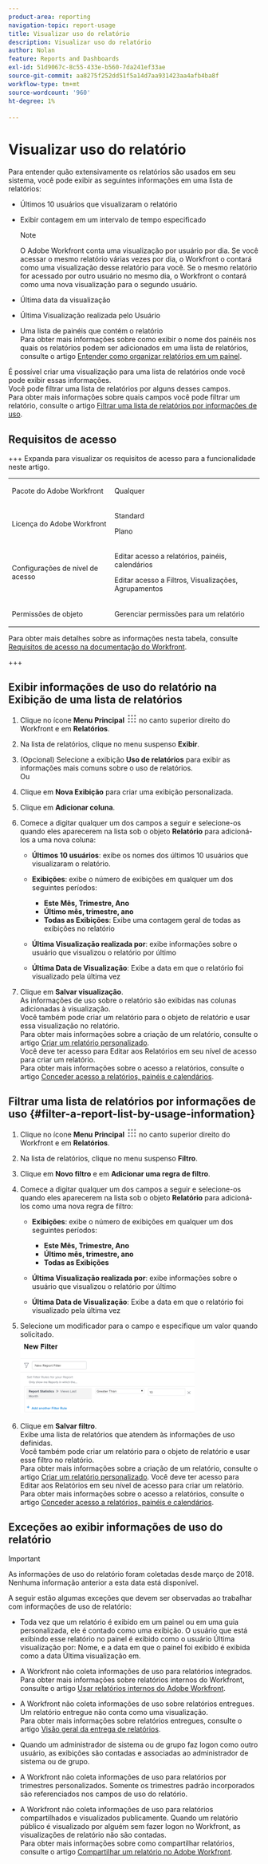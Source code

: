 ```yaml
---
product-area: reporting
navigation-topic: report-usage
title: Visualizar uso do relatório
description: Visualizar uso do relatório
author: Nolan
feature: Reports and Dashboards
exl-id: 51d9067c-8c55-433e-b560-7da241ef33ae
source-git-commit: aa8275f252dd51f5a14d7aa931423aa4afb4ba8f
workflow-type: tm+mt
source-wordcount: '960'
ht-degree: 1%

---
```


# Visualizar uso do relatório

<!--
<p data-mc-conditions="QuicksilverOrClassic.Draft mode">(NOTE: : *** DO NOT CHANGE, REMOVE, CHANGE LINK, RENAME THIS ARTICLE- IT IS LINKED TO THE PENDO GUIDE FOR THE MAIN REPORTS AREA***)</p>
-->

Para entender quão extensivamente os relatórios são usados em seu sistema, você pode exibir as seguintes informações em uma lista de relatórios:

* Últimos 10 usuários que visualizaram o relatório
* Exibir contagem em um intervalo de tempo especificado

  >[!NOTE]
  >
  >O Adobe Workfront conta uma visualização por usuário por dia. Se você acessar o mesmo relatório várias vezes por dia, o Workfront o contará como uma visualização desse relatório para você. Se o mesmo relatório for acessado por outro usuário no mesmo dia, o Workfront o contará como uma nova visualização para o segundo usuário.

* Última data da visualização
* Última Visualização realizada pelo Usuário
* Uma lista de painéis que contém o relatório\
  Para obter mais informações sobre como exibir o nome dos painéis nos quais os relatórios podem ser adicionados em uma lista de relatórios, consulte o artigo [Entender como organizar relatórios em um painel](../../../reports-and-dashboards/reports/report-usage/understand-how-organize-reports-dashboard.md).

É possível criar uma visualização para uma lista de relatórios onde você pode exibir essas informações.\
Você pode filtrar uma lista de relatórios por alguns desses campos.\
Para obter mais informações sobre quais campos você pode filtrar um relatório, consulte o artigo [Filtrar uma lista de relatórios por informações de uso](#filter-a-report-list-by-usage-information).

## Requisitos de acesso

+++ Expanda para visualizar os requisitos de acesso para a funcionalidade neste artigo. 

<table style="table-layout:auto"> 
 <col> 
 <col> 
 <tbody> 
  <tr> 
   <td role="rowheader">Pacote do Adobe Workfront</td> 
   <td> <p>Qualquer</p> </td> 
  </tr> 
  <tr> 
   <td role="rowheader">Licença do Adobe Workfront</td> 
   <td> 
   <p>Standard</p>
   <p>Plano </p> </td> 
  </tr> 
  <tr> 
   <td role="rowheader">Configurações de nível de acesso</td> 
   <td> <p>Editar acesso a relatórios, painéis, calendários</p> <p>Editar acesso a Filtros, Visualizações, Agrupamentos</p></td> 
  </tr> 
  <tr> 
   <td role="rowheader">Permissões de objeto</td> 
   <td> <p>Gerenciar permissões para um relatório</p></td> 
  </tr> 
 </tbody> 
</table>

Para obter mais detalhes sobre as informações nesta tabela, consulte [Requisitos de acesso na documentação do Workfront](/help/quicksilver/administration-and-setup/add-users/access-levels-and-object-permissions/access-level-requirements-in-documentation.md).

+++

## Exibir informações de uso do relatório na Exibição de uma lista de relatórios

1. Clique no ícone **Menu Principal** ![Ícone do Menu Principal](assets/main-menu-icon.png) no canto superior direito do Workfront e em **Relatórios**.

1. Na lista de relatórios, clique no menu suspenso **Exibir**.
1. (Opcional) Selecione a exibição **Uso de relatórios** para exibir as informações mais comuns sobre o uso de relatórios.\
   Ou

1. Clique em **Nova Exibição** para criar uma exibição personalizada.
1. Clique em **Adicionar coluna**.
1. Comece a digitar qualquer um dos campos a seguir e selecione-os quando eles aparecerem na lista sob o objeto **Relatório** para adicioná-los a uma nova coluna:

   * **Últimos 10 usuários**: exibe os nomes dos últimos 10 usuários que visualizaram o relatório.
   * **Exibições**: exibe o número de exibições em qualquer um dos seguintes períodos:

      * **Este Mês, Trimestre, Ano**
      * **Último mês, trimestre, ano**
      * **Todas as Exibições**: Exibe uma contagem geral de todas as exibições no relatório

   * **Última Visualização realizada por**: exibe informações sobre o usuário que visualizou o relatório por último
   * **Última Data de Visualização**: Exibe a data em que o relatório foi visualizado pela última vez

1. Clique em **Salvar visualização**.\
   As informações de uso sobre o relatório são exibidas nas colunas adicionadas à visualização.\
   Você também pode criar um relatório para o objeto de relatório e usar essa visualização no relatório.\
   Para obter mais informações sobre a criação de um relatório, consulte o artigo [Criar um relatório personalizado](../../../reports-and-dashboards/reports/creating-and-managing-reports/create-custom-report.md).\
   Você deve ter acesso para Editar aos Relatórios em seu nível de acesso para criar um relatório.\
   Para obter mais informações sobre o acesso a relatórios, consulte o artigo [Conceder acesso a relatórios, painéis e calendários](../../../administration-and-setup/add-users/configure-and-grant-access/grant-access-reports-dashboards-calendars.md).

## Filtrar uma lista de relatórios por informações de uso {#filter-a-report-list-by-usage-information}

1. Clique no ícone **Menu Principal** ![Ícone do Menu Principal](assets/main-menu-icon.png) no canto superior direito do Workfront e em **Relatórios**.
1. Na lista de relatórios, clique no menu suspenso **Filtro**.
1. Clique em **Novo filtro** e em **Adicionar uma regra de filtro**.
1. Comece a digitar qualquer um dos campos a seguir e selecione-os quando eles aparecerem na lista sob o objeto **Relatório** para adicioná-los como uma nova regra de filtro:

   * **Exibições**: exibe o número de exibições em qualquer um dos seguintes períodos:

      * **Este Mês, Trimestre, Ano**
      * **Último mês, trimestre, ano**
      * **Todas as Exibições**

   * **Última Visualização realizada por**: exibe informações sobre o usuário que visualizou o relatório por último
   * **Última Data de Visualização**: Exibe a data em que o relatório foi visualizado pela última vez

1. Selecione um modificador para o campo e especifique um valor quando solicitado.\
   ![Relatar estatísticas de filtro de uso](assets/qs-report-usage-filter-statistics-350x150.png)

1. Clique em **Salvar filtro**.\
   Exibe uma lista de relatórios que atendem às informações de uso definidas.\
   Você também pode criar um relatório para o objeto de relatório e usar esse filtro no relatório.\
   Para obter mais informações sobre a criação de um relatório, consulte o artigo [Criar um relatório personalizado](../../../reports-and-dashboards/reports/creating-and-managing-reports/create-custom-report.md). Você deve ter acesso para Editar aos Relatórios em seu nível de acesso para criar um relatório.\
   Para obter mais informações sobre o acesso a relatórios, consulte o artigo [Conceder acesso a relatórios, painéis e calendários](../../../administration-and-setup/add-users/configure-and-grant-access/grant-access-reports-dashboards-calendars.md).

## Exceções ao exibir informações de uso do relatório

>[!IMPORTANT]
>
>As informações de uso do relatório foram coletadas desde março de 2018. Nenhuma informação anterior a esta data está disponível.

A seguir estão algumas exceções que devem ser observadas ao trabalhar com informações de uso de relatório:

* Toda vez que um relatório é exibido em um painel ou em uma guia personalizada, ele é contado como uma exibição. O usuário que está exibindo esse relatório no painel é exibido como o usuário Última visualização por: Nome, e a data em que o painel foi exibido é exibida como a data Última visualização em.
* A Workfront não coleta informações de uso para relatórios integrados.\
  Para obter mais informações sobre relatórios internos do Workfront, consulte o artigo [Usar relatórios internos do Adobe Workfront](../../../reports-and-dashboards/reports/using-built-in-reports/use-workfront-built-in-reports.md).

* A Workfront não coleta informações de uso sobre relatórios entregues. Um relatório entregue não conta como uma visualização.\
  Para obter mais informações sobre relatórios entregues, consulte o artigo [Visão geral da entrega de relatórios](../../../reports-and-dashboards/reports/creating-and-managing-reports/set-up-report-deliveries.md).

* Quando um administrador de sistema ou de grupo faz logon como outro usuário, as exibições são contadas e associadas ao administrador de sistema ou de grupo.
* A Workfront não coleta informações de uso para relatórios por trimestres personalizados. Somente os trimestres padrão incorporados são referenciados nos campos de uso do relatório.
* A Workfront não coleta informações de uso para relatórios compartilhados e visualizados publicamente. Quando um relatório público é visualizado por alguém sem fazer logon no Workfront, as visualizações de relatório não são contadas.\
  Para obter mais informações sobre como compartilhar relatórios, consulte o artigo [Compartilhar um relatório no Adobe Workfront](../../../reports-and-dashboards/reports/creating-and-managing-reports/share-report.md).
